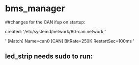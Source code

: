 # bms_manager



##changes for the CAN ifup on startup: 

created: 
'/etc/systemd/network/80-can.network '

'
	[Match]
	Name=can0
	[CAN]
	BitRate=250K
	RestartSec=100ms
'

## led_strip needs sudo to run: 

	 
